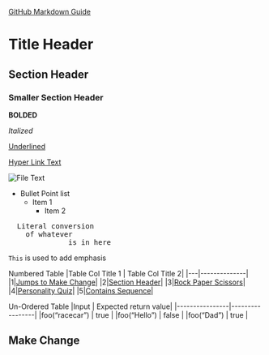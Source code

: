 [GitHub Markdown Guide](https://docs.github.com/en/get-started/writing-on-github/getting-started-with-writing-and-formatting-on-github/basic-writing-and-formatting-syntax)

# Title Header
## Section Header
### Smaller Section Header

**BOLDED** 

*Italized*

<ins>Underlined</ins>


[Hyper Link Text](URL)

![File Text](Path_To_File)

- Bullet Point list
  - Item 1
    - Item 2

<pre>
  Literal conversion
    of whatever
              is in here
</pre>

`This` is used to add emphasis

Numbered Table
|Table Col Title 1 | Table Col Title 2|
|---|--------------|
|1|[Jumps to Make Change](#make-change)|
|2|[Section Header](#section-header)|
|3|[Rock Paper Scissors](#rock-paper-scissors)|
|4|[Personality Quiz](#personality-quiz)|
|5|[Contains Sequence](#contains-sequence)|

Un-Ordered Table
|Input				|				Expected return value|
|----------------|-----------------|
|foo(“racecar”)		|	true |
|foo(“Hello”)     |    false |
|foo(“Dad”)		|	true |

## Make Change

